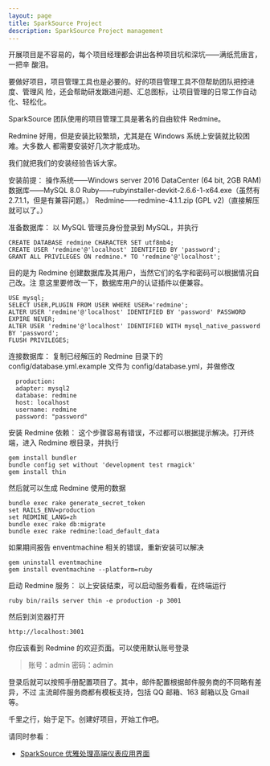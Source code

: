 ```yaml
---
layout: page
title: SparkSource Project
description: SparkSource Project management
---
```


开展项目是不容易的，每个项目经理都会讲出各种项目坑和深坑——满纸荒唐言，一把辛
酸泪。

要做好项目，项目管理工具也是必要的。好的项目管理工具不但帮助团队把控进度、管理风
险，还会帮助研发跟进问题、汇总图标，让项目管理的日常工作自动化、轻松化。

SparkSource 团队使用的项目管理工具是著名的自由软件 Redmine。

Redmine 好用，但是安装比较繁琐，尤其是在 Windows 系统上安装就比较困难。大多数人
都需要安装好几次才能成功。

我们就把我们的安装经验告诉大家。

安装前提：
操作系统——Windows server 2016 DataCenter (64 bit, 2GB RAM)
数据库——MySQL 8.0
Ruby——rubyinstaller-devkit-2.6.6-1-x64.exe（虽然有2.7.1.1，但是有兼容问题。）
Redmine——redmine-4.1.1.zip (GPL v2)（直接解压就可以了。）

准备数据库：
以 MySQL 管理员身份登录到 MySQL，并执行

```
CREATE DATABASE redmine CHARACTER SET utf8mb4;
CREATE USER 'redmine'@'localhost' IDENTIFIED BY 'password';
GRANT ALL PRIVILEGES ON redmine.* TO 'redmine'@'localhost';
```

目的是为 Redmine 创建数据库及其用户，当然它们的名字和密码可以根据情况自己改。注
意这里要修改一下，数据库用户的认证插件以便兼容。

```
USE mysql;
SELECT USER,PLUGIN FROM USER WHERE USER='redmine';
ALTER USER 'redmine'@'localhost' IDENTIFIED BY 'password' PASSWORD EXPIRE NEVER;
ALTER USER 'redmine'@'localhost' IDENTIFIED WITH mysql_native_password BY 'password';
FLUSH PRIVILEGES;
```

连接数据库：
复制已经解压的 Redmine 目录下的 config/database.yml.example 文件为
config/database.yml，并做修改

```
  production:
  adapter: mysql2
  database: redmine
  host: localhost
  username: redmine
  password: "password"
```

安装 Redmine 依赖：
这个步骤容易有错误，不过都可以根据提示解决。打开终端，进入
Redmine 根目录，并执行

```
gem install bundler
bundle config set without 'development test rmagick'
gem install thin
```

然后就可以生成 Redmine 使用的数据

```
bundle exec rake generate_secret_token
set RAILS_ENV=production
set REDMINE_LANG=zh
bundle exec rake db:migrate
bundle exec rake redmine:load_default_data
```

如果期间报告 enventmachine 相关的错误，重新安装可以解决

```
gem uninstall eventmachine
gem install eventmachine --platform=ruby
```

启动 Redmine 服务：
以上安装结束，可以启动服务看看，在终端运行

`ruby bin/rails server thin -e production -p 3001`

然后到浏览器打开

`http://localhost:3001`

你应该看到 Redmine 的欢迎页面。可以使用默认账号登录

>账号：admin
>密码：admin

登录后就可以按照手册配置项目了。其中，邮件配置根据邮件服务商的不同略有差异，不过
主流邮件服务商都有模板支持，包括 QQ 邮箱、163 邮箱以及 Gmail 等。

千里之行，始于足下。创建好项目，开始工作吧。

请同时参看：
 - [SparkSource 优雅处理高端仪表应用界面](SparkSource_优雅处理高端仪表应用界面.html)

